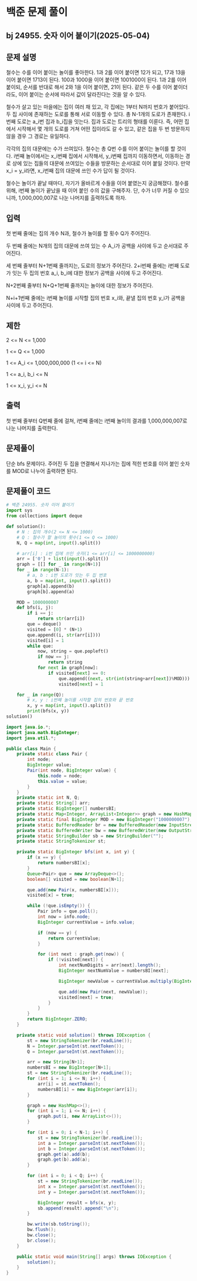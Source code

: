 # 백준 문제 풀이

## bj 24955. 숫자 이어 붙이기(2025-05-04)

## 문제 설명

철수는 수를 이어 붙이는 놀이를 좋아한다. 1과 2를 이어 붙이면 12가 되고, 17과 13을 이어 붙이면 1713이 된다. 100과 1000을 이어 붙이면 1001000이 된다. 1과 2를 이어 붙이되, 순서를 반대로 해서 2와 1을 이어 붙이면, 21이 된다. 같은 두 수를 이어 붙이더라도, 이어 붙이는 순서에 따라서 값이 달라진다는 것을 알 수 있다.

철수가 살고 있는 마을에는 집이 여러 채 있고, 각 집에는 1부터 N까지 번호가 붙어있다. 두 집 사이에 존재하는 도로를 통해 서로 이동할 수 있다. 총 N-1개의 도로가 존재한다. i번째 도로는 a_i번 집과 b_i집을 잇는다. 집과 도로는 트리의 형태를 이룬다. 즉, 어떤 집에서 시작해서 몇 개의 도로를 거쳐 어떤 집이라도 갈 수 있고, 같은 집을 두 번 방문하지 않을 경우 그 경로는 유일하다.

각각의 집의 대문에는 수가 쓰여있다. 철수는 총 Q번 수를 이어 붙이는 놀이를 할 것이다. i번째 놀이에서는 x_i번째 집에서 시작해서, y_i번째 집까지 이동하면서, 이동하는 경로 상에 있는 집들의 대문에 쓰여있는 수들을 방문하는 순서대로 이어 붙일 것이다. 만약 x_i = y_i라면, x_i번째 집의 대문에 쓰인 수가 답이 될 것이다.

철수는 놀이가 끝날 때마다, 자기가 올바르게 수들을 이어 붙였는지 궁금해졌다. 철수를 위해, i번째 놀이가 끝났을 때 이어 붙인 수의 값을 구해주자. 단, 수가 너무 커질 수 있으니까, 1,000,000,007로 나눈 나머지를 출력하도록 하자.

## 입력

첫 번째 줄에는 집의 개수 N과, 철수가 놀이를 할 횟수 Q가 주어진다.

두 번째 줄에는 N개의 집의 대문에 쓰여 있는 수 A_i가 공백을 사이에 두고 순서대로 주어진다.

세 번째 줄부터 N+1번째 줄까지는, 도로의 정보가 주어진다. 2+i번째 줄에는 i번째 도로가 잇는 두 집의 번호 a_i, b_i에 대한 정보가 공백을 사이에 두고 주어진다.

N+2번째 줄부터 N+Q+1번째 줄까지는 놀이에 대한 정보가 주어진다.

N+i+1번째 줄에는 i번째 놀이를 시작할 집의 번호 x_i와, 끝낼 집의 번호 y_i가 공백을 사이에 두고 주어진다.

## 제한

2 <= N <= 1,000

1 <= Q <= 1,000

1 <= A_i <= 1,000,000,000 (1 <= i <= N)

1 <= a_i, b_i <= N

1 <= x_i, y_i <= N

## 출력

첫 번째 줄부터 Q번째 줄에 걸쳐, i번째 줄에는 i번째 놀이의 결과를 1,000,000,007로 나눈 나머지를 출력한다.

## 문제풀이

단순 bfs 문제이다. 주어진 두 집을 연결해서 지나가는 집에 적힌 번호를 이어 붙인 숫자를 MOD로 나누어 출력하면 된다.

## 문제풀이 코드

```python
# 백준 24955. 숫자 이어 붙이기
import sys
from collections import deque

def solution():
    # N : 집의 개수(2 <= N <= 1000)
    # Q : 철수가 할 놀이의 횟수(1 <= Q <= 1000)
    N, Q = map(int, input().split())

    # arr[i] : i번 집에 쓰인 숫자(1 <= arr[i] <= 1000000000)
    arr = ['0'] + list(input().split())
    graph = [[] for _ in range(N+1)]
    for _ in range(N-1):
        # a, b : i번 도로가 잇는 두 집 번호
        a, b = map(int, input().split())
        graph[a].append(b)
        graph[b].append(a)

    MOD = 1000000007
    def bfs(i, j):
        if i == j:
            return str(arr[i])
        que = deque()
        visited = [0] * (N+1)
        que.append((i, str(arr[i])))
        visited[i] = 1
        while que:
            now, string = que.popleft()
            if now == j:
                return string
            for next in graph[now]:
                if visited[next] == 0:
                    que.append((next, str(int(string+arr[next])%MOD)))
                    visited[next] = 1

    for _ in range(Q):
        # x, y : i번째 놀이를 시작할 집의 번호와 끝 번호
        x, y = map(int, input().split())
        print(bfs(x, y))
solution()
```

```java
import java.io.*;
import java.math.BigInteger;
import java.util.*;

public class Main {
    private static class Pair {
        int node;
        BigInteger value;
        Pair(int node, BigInteger value) {
            this.node = node;
            this.value = value;
        }
    }
    private static int N, Q;
    private static String[] arr;
    private static BigInteger[] numbersBI;
    private static Map<Integer, ArrayList<Integer>> graph = new HashMap<>();
    private static final BigInteger MOD = new BigInteger("1000000007");
    private static BufferedReader br = new BufferedReader(new InputStreamReader(System.in));
    private static BufferedWriter bw = new BufferedWriter(new OutputStreamWriter(System.out));
    private static StringBuilder sb = new StringBuilder("");
    private static StringTokenizer st;

    private static BigInteger bfs(int x, int y) {
        if (x == y) {
            return numbersBI[x];
        }
        Queue<Pair> que = new ArrayDeque<>();
        boolean[] visited = new boolean[N+1];

        que.add(new Pair(x, numbersBI[x]));
        visited[x] = true;

        while (!que.isEmpty()) {
            Pair info = que.poll();
            int now = info.node;
            BigInteger currentValue = info.value;

            if (now == y) {
                return currentValue;
            }

            for (int next : graph.get(now)) {
                if (!visited[next]) {
                    int nextNumDigits = arr[next].length();
                    BigInteger nextNumValue = numbersBI[next];

                    BigInteger newValue = currentValue.multiply(BigInteger.TEN.pow(nextNumDigits)).add(nextNumValue).remainder(MOD);

                    que.add(new Pair(next, newValue));
                    visited[next] = true;
                }
            }
        }
        return BigInteger.ZERO;
    }

    private static void solution() throws IOException {
        st = new StringTokenizer(br.readLine());
        N = Integer.parseInt(st.nextToken());
        Q = Integer.parseInt(st.nextToken());

        arr = new String[N+1];
        numbersBI = new BigInteger[N+1];
        st = new StringTokenizer(br.readLine());
        for (int i = 1; i <= N; i++) {
            arr[i] = st.nextToken();
            numbersBI[i] = new BigInteger(arr[i]);
        }

        graph = new HashMap<>();
        for (int i = 1; i <= N; i++) {
            graph.put(i, new ArrayList<>());
        }

        for (int i = 0; i < N-1; i++) {
            st = new StringTokenizer(br.readLine());
            int a = Integer.parseInt(st.nextToken());
            int b = Integer.parseInt(st.nextToken());
            graph.get(a).add(b);
            graph.get(b).add(a);
        }

        for (int i = 0; i < Q; i++) {
            st = new StringTokenizer(br.readLine());
            int x = Integer.parseInt(st.nextToken());
            int y = Integer.parseInt(st.nextToken());

            BigInteger result = bfs(x, y);
            sb.append(result).append("\n");
        }

        bw.write(sb.toString());
        bw.flush();
        bw.close();
        br.close();
    }

    public static void main(String[] args) throws IOException {
        solution();
    }
}
```
